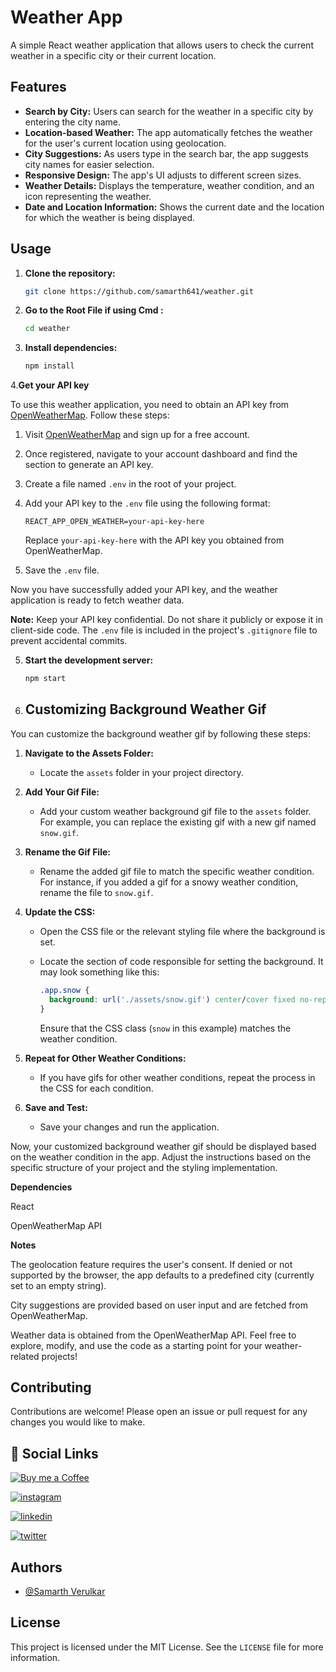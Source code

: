 # Weather App

A simple React weather application that allows users to check the current weather in a specific city or their current location.

## Features

- **Search by City:** Users can search for the weather in a specific city by entering the city name.
- **Location-based Weather:** The app automatically fetches the weather for the user's current location using geolocation.
- **City Suggestions:** As users type in the search bar, the app suggests city names for easier selection.
- **Responsive Design:** The app's UI adjusts to different screen sizes.
- **Weather Details:** Displays the temperature, weather condition, and an icon representing the weather.
- **Date and Location Information:** Shows the current date and the location for which the weather is being displayed.

## Usage

1. **Clone the repository:**

   ```bash
   git clone https://github.com/samarth641/weather.git

2. **Go to the Root File if using Cmd :**

   ```bash
   cd weather 
3. **Install dependencies:**

   ```bash
   npm install
4.**Get your API key** 

To use this weather application, you need to obtain an API key from [OpenWeatherMap](https://openweathermap.org/api). Follow these steps:

1. Visit [OpenWeatherMap](https://openweathermap.org/api) and sign up for a free account.

2. Once registered, navigate to your account dashboard and find the section to generate an API key.

3. Create a file named `.env` in the root of your project.

4. Add your API key to the `.env` file using the following format:

    ```env
    REACT_APP_OPEN_WEATHER=your-api-key-here
    ```

   Replace `your-api-key-here` with the API key you obtained from OpenWeatherMap.

5. Save the `.env` file.

Now you have successfully added your API key, and the weather application is ready to fetch weather data.

**Note:** Keep your API key confidential. Do not share it publicly or expose it in client-side code. The `.env` file is included in the project's `.gitignore` file to prevent accidental commits.


5. **Start the development server:**

   ```bash
   npm start
6. ## Customizing Background Weather Gif

You can customize the background weather gif by following these steps:

1. **Navigate to the Assets Folder:**
   - Locate the `assets` folder in your project directory.

2. **Add Your Gif File:**
   - Add your custom weather background gif file to the `assets` folder. For example, you can replace the existing gif with a new gif named `snow.gif`.

3. **Rename the Gif File:**
   - Rename the added gif file to match the specific weather condition. For instance, if you added a gif for a snowy weather condition, rename the file to `snow.gif`.

4. **Update the CSS:**
   - Open the CSS file or the relevant styling file where the background is set.

   - Locate the section of code responsible for setting the background. It may look something like this:

     ```css
     .app.snow {
       background: url('./assets/snow.gif') center/cover fixed no-repeat;
     }
     ```

     Ensure that the CSS class (`snow` in this example) matches the weather condition.

5. **Repeat for Other Weather Conditions:**
   - If you have gifs for other weather conditions, repeat the process in the CSS for each condition.

6. **Save and Test:**
   - Save your changes and run the application.

Now, your customized background weather gif should be displayed based on the weather condition in the app. Adjust the instructions based on the specific structure of your project and the styling implementation.

**Dependencies**

React

OpenWeatherMap API

**Notes**

The geolocation feature requires the user's consent. If denied or not supported by the browser, the app defaults to a predefined city (currently set to an empty string).

City suggestions are provided based on user input and are fetched from OpenWeatherMap.

Weather data is obtained from the OpenWeatherMap API.
Feel free to explore, modify, and use the code as a starting point for your weather-related projects!


## Contributing

Contributions are welcome! Please open an issue or pull request for any changes you would like to make.


## 🔗 Social Links
[![Buy me a Coffee ](https://img.shields.io/badge/buymeacoffee-FFBF00?style=for-the-badge&logo=buymeacoffee&logoColor=white)](hhttps://www.buymeacoffee.com/SamarthVerulkar)

[![instagram](https://img.shields.io/badge/Instagram-bc2a8d?style=for-the-badge&logo=instagram&logoColor=white)](https://www.instagram.com/samarth_verulkar/)

[![linkedin](https://img.shields.io/badge/linkedin-0A66C2?style=for-the-badge&logo=linkedin&logoColor=white)](https://www.linkedin.com/in/samarth-verulkar-89255a227/)

[![twitter](https://img.shields.io/badge/twitter-1DA1F2?style=for-the-badge&logo=twitter&logoColor=white)](https://twitter.com/samarthverulkar)


## Authors

- [@Samarth Verulkar ](https://www.github.com/samarth641)

## License

This project is licensed under the MIT License. See the `LICENSE` file for more information.
